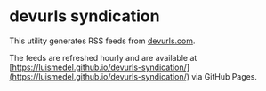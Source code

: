# devurls syndication

This utility generates RSS feeds from [devurls.com](https://devurls.com).

The feeds are refreshed hourly and are available at [https://luismedel.github.io/devurls-syndication/](https://luismedel.github.io/devurls-syndication/) via GitHub Pages.
